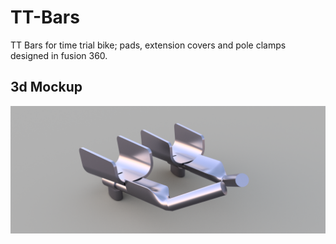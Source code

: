 # TT-Bars
TT Bars for time trial bike; pads, extension covers and pole clamps designed in fusion 360. 
## 3d Mockup
![TT BAR RENDER v1](https://github.com/harrycodd/TT-Bars/blob/main/TT%20BARS%20RENDER%20v1.png?raw=true)
